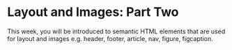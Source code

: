 # Layout and Images: Part Two

This week, you will be introduced to semantic HTML elements that are used for layout and images e.g. header, footer, article, nav, figure, figcaption. 